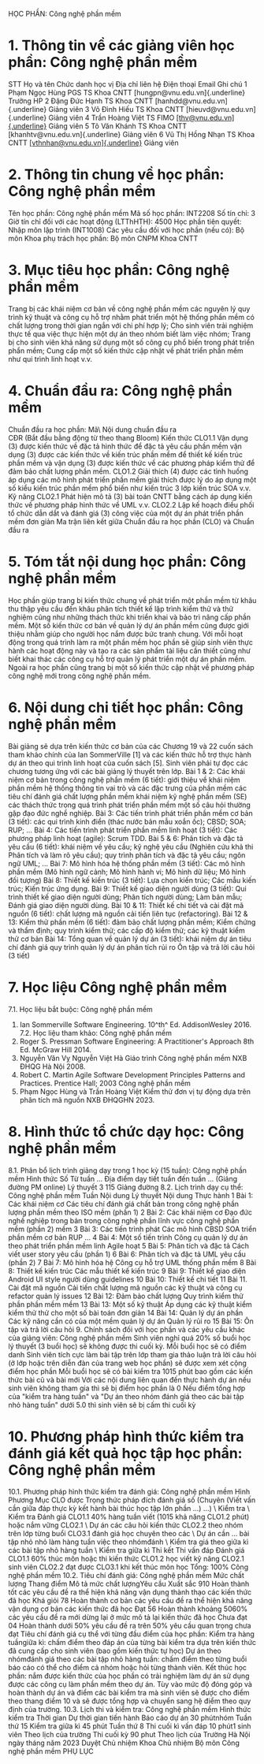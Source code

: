 HỌC PHẦN: Công nghệ phần mềm
# 1. Thông tin về các giảng viên học phần: Công nghệ phần mềm
STT Họ và tên Chức danh học vị Địa chỉ liên hệ Điện thoại Email Ghi chú 1 Phạm Ngọc Hùng PGS TS Khoa CNTT [hungpn\@vnu.edu.vn]{.underline} Trưởng HP
2 Đặng Đức Hạnh TS Khoa CNTT [hanhdd\@vnu.edu.vn]{.underline} Giảng viên
3 Võ Đình Hiếu TS Khoa CNTT [hieuvd\@vnu.edu.vn]{.underline} Giảng viên
4 Trần Hoàng Việt TS FIMO [[thv\@vnu.edu.vn]{.underline}](mailto:thv@vnu.edu.vn) Giảng viên
5 Tô Văn Khánh TS Khoa CNTT [khanhtv\@vnu.edu.vn]{.underline} Giảng viên
6 Vũ Thị Hồng Nhạn TS Khoa CNTT [[vthnhan\@vnu.edu.vn]{.underline}](mailto:vthnhan@vnu.edu.vn) Giảng viên
# 2. Thông tin chung về học phần: Công nghệ phần mềm 
Tên học phần: Công nghệ phần mềm Mã số học phần: INT2208 Số tín chỉ: 3 Giờ tín chỉ đối với các hoạt động (LTThHTH): 4500 Học phần tiên quyết: Nhập môn lập trình (INT1008) Các yêu cầu đối với học phần (nếu có): Bộ môn Khoa phụ trách học phần: Bộ môn CNPM Khoa CNTT
# 3. Mục tiêu học phần: Công nghệ phần mềm
Trang bị các khái niệm cơ bản về công nghệ phần mềm các nguyên lý quy
trình kỹ thuật và công cụ hỗ trợ nhằm phát triển một hệ thống phần mềm
có chất lượng trong thời gian ngắn với chi phí hợp lý; Cho sinh viên
trải nghiệm thực tế qua việc thực hiện một dự án theo nhóm biết làm
việc nhóm; Trang bị cho sinh viên khả năng sử dụng một số công cụ phổ
biến trong phát triển phẩn mềm; Cung cấp một số kiến thức cập nhật về
phát triển phần mềm như qui trình linh hoạt v.v.
# 4. Chuẩn đầu ra: Công nghệ phần mềm
Chuẩn đầu ra học phần: Mã\ Nội dung chuẩn đầu ra\
CĐR (Bắt đầu bằng động từ theo thang Bloom) Kiến thức
CLO1.1 Vận dụng (3) được kiến thức về đặc tả hình thức để đặc tả yêu cầu phần mềm vận dụng (3) được các kiến thức về kiến trúc phần mềm để thiết kế kiến trúc phần mềm và vận dụng (3) được kiến thức về các phương pháp kiểm thử để đảm bảo chất lượng phần mềm.
CLO1.2 Giải thích (4) được các tình huống áp dụng các mô hình phát triển phần mềm giải thích được lý do áp dụng một số kiểu kiến trúc phần mềm phổ biến như kiến trúc 3 lớp kiến trúc SOA v.v.
Kỹ năng
CLO2.1 Phát hiện mô tả (3) bài toán CNTT bằng cách áp dụng kiến thức về phương pháp hình thức về UML v.v.
CLO2.2 Lập kế hoạch điều phối tổ chức dẫn dắt và đánh giá (3) công việc của một dự án phát triển phần mềm đơn giản Ma trận liên kết giữa Chuẩn đầu ra học phần (CLO) và Chuẩn đầu ra

# 5. Tóm tắt nội dung học phần: Công nghệ phần mềm
Học phần giúp trang bị kiến thức chung về phát triển một phần mềm từ khâu thu thập yêu cầu đến khâu phân tích thiết kế lập trình kiểm thử và thử nghiệm cũng như những thách thức khi triển khai và bảo trì nâng cấp phần mềm. Một số kiến thức cơ bản về quản lý dự án phần mềm cũng được giới thiệu nhằm giúp cho người học nắm được bức tranh chung. Với mỗi hoạt động trong quá trình làm ra một phần mềm học phần sẽ giúp sinh viên thực hành các hoạt động này và tạo ra các sản phẩm tài liệu cần thiết cũng như biết khai thác các công cụ hỗ trợ quản lý phát triển một dự án phần mềm. Ngoài ra học phần cũng trang bị một số kiến thức cập nhật về phương pháp công nghệ mới trong công nghệ phần mềm.
# 6. Nội dung chi tiết học phần: Công nghệ phần mềm
Bài giảng sẽ dựa trên kiến thức cơ bản của các Chương 19 và 22 cuốn sách tham khảo chính của Ian SommerVille \[1\] và các kiến thức hỗ trợ thực hành dự án theo qui trình linh hoạt của cuốn sách \[5\]. Sinh viên phải tự đọc các chương tương ứng với các bài giảng lý thuyết trên lớp. 
Bài 1 & 2: Các khái niệm cơ bản trong công nghệ phần mềm (6 tiết): giới thiệu về khái niệm phần mềm hệ thống thông tin vai trò và các đặc trưng của phần mềm các tiêu chí đánh giá chất lượng phần mềm khái niệm kỹ nghệ phần mềm (SE) các thách thức trong quá trình phát triển phần mềm một số câu hỏi thường gặp đạo đức nghề nghiệp. 
Bài 3: Các tiến trình phát triển phần mềm cơ bản (3 tiết): các qui trình kinh điển (thác nước bản mẫu xoắn ốc); CBSD; SOA; RUP; ... 
Bài 4: Các tiến trình phát triển phần mềm linh hoạt (3 tiết): Các phương pháp linh hoạt (agile): Scrum TDD. 
Bài 5 & 6: Phân tích và đặc tả yêu cầu (6 tiết): khái niệm về yêu cầu; kỹ nghệ yêu cầu (Nghiên cứu khả thi Phân tích và làm rõ yêu cầu); quy trình phân tích và đặc tả yêu cầu; ngôn ngữ UML; ... 
Bài 7: Mô hình hóa hệ thống phần mềm (3 tiết): Các mô hình phần mềm (Mô hình ngữ cảnh; Mô hình hành vi; Mô hình dữ liệu; Mô hình đối tượng) 
Bài 8: Thiết kế kiến trúc (3 tiết): Lựa chọn kiến trúc; Các mẫu kiến trúc; Kiến trúc ứng dụng. 
Bài 9: Thiết kế giao diện người dùng (3 tiết): Qui trình thiết kế giao diện người dùng; Phân tích người dùng; Làm bản mẫu; Đánh giá giao diện người dùng. 
Bài 10 & 11: Thiết kế chi tiết và cài đặt mã nguồn (6 tiết): chất lượng mã nguồn cải tiến liên tục (refactoring). 
Bài 12 & 13: Kiểm thử phần mềm (6 tiết): đảm bảo chất lượng phần mềm; Kiểm chứng và thẩm định; quy trình kiểm thử; các cấp độ kiểm thử; các kỹ thuật kiểm thử cơ bản 
Bài 14: Tổng quan về quản lý dự án (3 tiết): khái niệm dự án tiêu chí đánh giá quy trình quản lý dự án phân tích rủi ro Ôn tập và trả lời câu hỏi (3 tiết)
# 7. Học liệu Công nghệ phần mềm
7.1. Học liệu bắt buộc: Công nghệ phần mềm 
1. Ian Sommerville Software Engineering. 10^th^ Ed. AddisonWesley 2016.
7.2. Học liệu tham khảo: Công nghệ phần mềm 
2. Roger S. Pressman Software Engineering: A Practitioner\'s Approach 8th Ed. McGraw Hill 2014. 
3. Nguyễn Văn Vỵ Nguyễn Việt Hà Giáo trình Công nghệ phần mềm NXB ĐHQG Hà Nội 2008.
4. Robert C. Martin Agile Software Development Principles Patterns and Practices. Prentice Hall; 2003 Công nghệ phần mềm 
5. Phạm Ngọc Hùng và Trần Hoàng Việt Kiểm thử đơn vị tự động dựa trên phân tích mã nguồn NXB ĐHQGHN 2023.
# 8. Hình thức tổ chức dạy học: Công nghệ phần mềm
8.1. Phân bổ lịch trình giảng dạy trong 1 học kỳ (15 tuần): Công nghệ phần mềm Hình thức Số Từ tuần ... Địa điểm dạy tiết tuần đến tuần ... (Giảng đường PM online) Lý thuyết 3 115 Giảng đường 
8.2. Lịch trình dạy cụ thể: Công nghệ phần mềm Tuần Nội dung Lý thuyết Nội dung Thực hành 1 
Bài 1: Các khái niệm cơ Các tiêu chí đánh giá chất bản trong công nghệ phần lượng phần mềm theo ISO mềm (phần 1) 2 
Bài 2: Các khái niệm cơ Đạo đức nghề nghiệp trong bản trong công nghệ phần lĩnh vực công nghệ phần mềm (phần 2) mềm 3 
Bài 3: Các tiến trình phát Các mô hình CBSD SOA triển phần mềm cơ bản RUP ... 4 
Bài 4: Một số tiến trình Công cụ quản lý dự án theo phát triển phần mềm linh Agile hoạt 5 
Bài 5: Phân tích và đặc tả Cách viết user story yêu cầu (phần 1) 6 
Bài 6: Phân tích và đặc tả UML yêu cầu (phần 2) 7 
Bài 7: Mô hình hóa hệ Công cụ hỗ trợ UML thống phần mềm 8 
Bài 8: Thiết kế kiến trúc Các mẫu thiết kế kiến trúc 9 
Bài 9: Thiết kế giao diện Android UI style người dùng guidelines 10 
Bài 10: Thiết kế chi tiết 11 
Bài 11. Cài đặt mã nguồn Cải tiến chất lượng mã nguồn các kỹ thuật và công cụ refactor quản lý issues 12 
Bài 12: Đảm bảo chất lượng Quy trình kiểm thử phần phần mềm mềm 13 
Bài 13: Một số kỹ thuật Áp dụng các kỹ thuật kiểm kiểm thử thử cho một số  bài toán đơn giản 14 
Bài 14: Quản lý dự án phần Các kỹ năng cần có của một mềm quản lý dự án Quản lý rủi ro 15 Bài 15: Ôn tập và trả lời câu hỏi 9. Chính sách đối với học phần và các yêu cầu khác của giảng viên: Công nghệ phần mềm Sinh viên nghỉ quá 20% số buổi học lý thuyết (3 buổi học) sẽ không được thi cuối kỳ. Mỗi buổi học sẽ có điểm danh Sinh viên tích cực làm bài tập trên lớp tham gia thảo luận trả lời câu hỏi (ở lớp hoặc trên diễn đàn của trang web học phần) sẽ được xem xét cộng điểm học phần Mỗi buổi học sẽ có bài kiểm tra 1015 phút bao gồm các kiến thức bài cũ và bài mới Với các nội dung liên quan đến thực hành dự án nếu sinh viên không tham gia thì sẽ bị điểm học phần là 0 Nếu điểm tổng hợp của "kiểm tra hàng tuần" và "Dự án theo nhóm đánh giá theo các bài tập nhỏ hàng tuần" dưới 5.0 thì sinh viên sẽ bị cấm thi cuối kỳ
# 10. Phương pháp hình thức kiểm tra đánh giá kết quả học tập học phần: Công nghệ phần mềm
10.1. Phương pháp hình thức kiểm tra đánh giá: Công nghệ phần mềm Hình Phương Mục CLO được Trọng thức pháp đích đánh giá số (Chuyên (Viết vấn cần giữa đáp thực kỳ kết hành bài thúc học tập lớn phần ...) ...) \ Kiểm tra \ Kiểm tra Đánh giá CLO1.1 40% hàng tuần viết (1015 khả năng CLO1.2 phút) hoặc nắm vững CLO2.1 \ Dự án các câu hỏi kiến thức CLO2.2 theo nhóm trên lớp từng buổi CLO3.1 đánh giá học chuyên theo các \ Dự án cần \... bài tập nhỏ nhỏ làm hàng tuần việc theo nhómđánh \ Kiểm tra giá theo giữa kì các bài tập nhỏ hàng tuần \ Kiểm tra giữa kì Thi kết Thi vấn đáp Đánh giá CLO1.1 60% thúc môn hoặc thi kiến thức CLO1.2 học viết kỹ năng CLO2.1 sinh viên CLO2.2 đạt được CLO3.1 khi kết thúc môn học Tổng: 100% Công nghệ phần mềm 10.2. Tiêu chí đánh giá: Công nghệ phần mềm Mức chất lượng Thang điểm Mô tả mức chất lượngYêu cầu Xuất sắc 910 Hoàn thành tốt các yêu cầu đề ra thể hiện khả năng vận dụng thành thạo các kiến thức đã học
Khá giỏi 78 Hoàn thành cơ bản các yêu cầu đề ra thể hiện khả năng vận dụng cơ bản các kiến thức đã học
Đạt 56 Hoàn thành khoảng 5060% các yêu cầu đề ra mới dừng lại ở mức mô tả lại kiến thức đã học
Chưa đạt 04 Hoàn thành dưới 50% yêu cầu đề ra trên 50% yêu cầu quan trọng chưa đạt Tiêu chí đánh giá cụ thể với từng đầu điểm của học phần: Kiểm tra hàng tuầngiữa kì: chấm điểm theo đáp án của từng bài kiểm tra dựa trên kiến thức đã cung cấp cho sinh viên (bao gồm kiến thức tự học) Dự án theo nhómđánh giá theo các bài tập nhỏ hàng tuần: chấm điểm theo từng buổi báo cáo có thể cho điểm cả nhóm hoặc hỏi từng thành viên. Kết thúc học phần: nắm được kiến thức của học phần có trải nghiệm làm dự án sử dụng được các công cụ làm phần mềm theo dự án.
Tùy vào mức độ đóng góp và hoàn thành dự án và điểm các bài kiểm tra mà
sinh viên sẽ được cho điểm theo thang điểm 10 và sẽ được tổng hợp và
chuyển sang hệ điểm theo quy định của trường.
10.3. Lịch thi và kiểm tra: Công nghệ phần mềm Hình thức kiểm tra Thời gian Dự thời gian tiến hành Báo cáo dự án 30 phútnhóm Tuần thứ 15
Kiểm tra giữa kì 45 phút Tuần thứ 8
Thi cuối kì vấn đáp 10 phút1 sinh viên Theo lịch của trường
Thi cuối kỳ 90 phut Theo lịch của Trường
Hà Nội ngày tháng năm 2023 Duyệt Chủ nhiệm Khoa Chủ nhiệm Bộ môn Công nghệ phần mềm
PHỤ LỤC